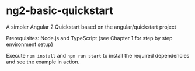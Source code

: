 # ng2-basic-quickstart
A simpler Angular 2 Quickstart based on the angular/quickstart project  

Prerequisites: Node.js and TypeScript (see Chapter 1 for step by step environment setup)

Execute `npm install` and `npm run start` to install the required dependencies and see the example in action.
